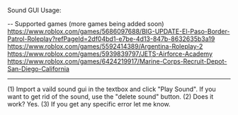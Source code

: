 Sound GUI Usage:

-- Supported games (more games being added soon) 
https://www.roblox.com/games/5686097688/BIG-UPDATE-El-Paso-Border-Patrol-Roleplay?refPageId=2df04bd1-e7be-4d13-847b-8632635b3a19
https://www.roblox.com/games/5592414389/Argentina-Roleplay-2
https://www.roblox.com/games/5939839797/JETS-Airforce-Academy
https://www.roblox.com/games/6424219917/Marine-Corps-Recruit-Depot-San-Diego-California

--------------------------------------------------------------------------

(1) Import a vaild sound gui in the textbox and click "Play Sound". If you want to get rid of the sound, use the "delete sound" button.
(2) Does it work? Yes.
(3) If you get any specific error let me know.

